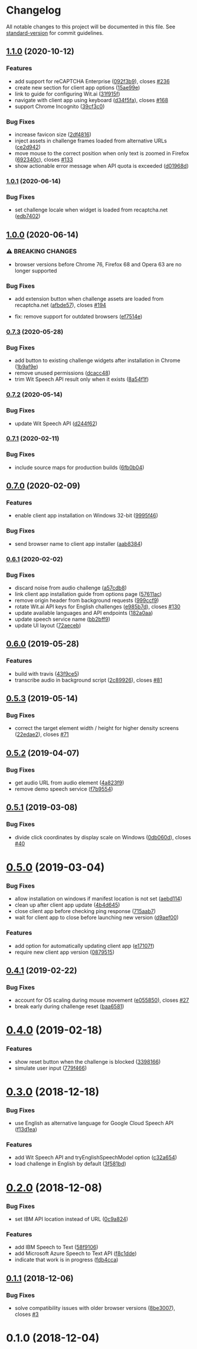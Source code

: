 # Changelog

All notable changes to this project will be documented in this file. See [standard-version](https://github.com/conventional-changelog/standard-version) for commit guidelines.

## [1.1.0](https://github.com/dessant/buster/compare/v1.0.1...v1.1.0) (2020-10-12)


### Features

* add support for reCAPTCHA Enterprise ([092f3b9](https://github.com/dessant/buster/commit/092f3b9492abf48b92539b4bb5670273bfced88e)), closes [#236](https://github.com/dessant/buster/issues/236)
* create new section for client app options ([15ae99e](https://github.com/dessant/buster/commit/15ae99ea1395855c8d2db3707661328f1452a0eb))
* link to guide for configuring Wit.ai ([31f915f](https://github.com/dessant/buster/commit/31f915f517be8e8c70541b059fed2ee5c32af279))
* navigate with client app using keyboard ([d34f5fa](https://github.com/dessant/buster/commit/d34f5fa8b715e95ae921e0490223817f9accb111)), closes [#168](https://github.com/dessant/buster/issues/168)
* support Chrome Incognito ([39cf3c0](https://github.com/dessant/buster/commit/39cf3c02efb40bec69e2de4124563120c0b1074d))


### Bug Fixes

* increase favicon size ([2df4816](https://github.com/dessant/buster/commit/2df48169e1fca5241595eaa513d27fe68561b5ed))
* inject assets in challenge frames loaded from alternative URLs ([ce2d942](https://github.com/dessant/buster/commit/ce2d9424f55210c1fe000ef48490317816f27532))
* move mouse to the correct position when only text is zoomed in Firefox ([692340c](https://github.com/dessant/buster/commit/692340c5aa16425e0d6f762a2f33119257c33ea9)), closes [#133](https://github.com/dessant/buster/issues/133)
* show actionable error message when API quota is exceeded ([d01968d](https://github.com/dessant/buster/commit/d01968d5b46694ea84ba643a95ba29ce46e52c31))

### [1.0.1](https://github.com/dessant/buster/compare/v1.0.0...v1.0.1) (2020-06-14)


### Bug Fixes

* set challenge locale when widget is loaded from recaptcha.net ([edb7402](https://github.com/dessant/buster/commit/edb74021ef14cefc5d407cabedb0fe8e813b8711))

## [1.0.0](https://github.com/dessant/buster/compare/v0.7.3...v1.0.0) (2020-06-14)


### ⚠ BREAKING CHANGES

* browser versions before Chrome 76, Firefox 68 and Opera 63
are no longer supported

### Bug Fixes

* add extension button when challenge assets are loaded from recaptcha.net ([afbde57](https://github.com/dessant/buster/commit/afbde578cfb21f388f8415adbe99997e8a037c3b)), closes [#194](https://github.com/dessant/buster/issues/194)


*  fix: remove support for outdated browsers ([ef7514e](https://github.com/dessant/buster/commit/ef7514e9ee0ab059a271b3d7be6142f0ccd58ce6))

### [0.7.3](https://github.com/dessant/buster/compare/v0.7.2...v0.7.3) (2020-05-28)


### Bug Fixes

* add button to existing challenge widgets after installation in Chrome ([1b9af9e](https://github.com/dessant/buster/commit/1b9af9e93cfe899a962c3c137ff66be7e020552d))
* remove unused permissions ([dcacc48](https://github.com/dessant/buster/commit/dcacc489e6f2f858949fb4988c74d9d78704f2bd))
* trim Wit Speech API result only when it exists ([8a54f1f](https://github.com/dessant/buster/commit/8a54f1fdcec03b2860a60e4f4bb521e80f441b10))

### [0.7.2](https://github.com/dessant/buster/compare/v0.7.1...v0.7.2) (2020-05-14)


### Bug Fixes

* update Wit Speech API ([d244f62](https://github.com/dessant/buster/commit/d244f625501f377bc7f26112b674f464d45ee399))

### [0.7.1](https://github.com/dessant/buster/compare/v0.7.0...v0.7.1) (2020-02-11)


### Bug Fixes

* include source maps for production builds ([6fb0b04](https://github.com/dessant/buster/commit/6fb0b042be5d853084474ef3f6fd5f6695f451ed))

## [0.7.0](https://github.com/dessant/buster/compare/v0.6.1...v0.7.0) (2020-02-09)


### Features

* enable client app installation on Windows 32-bit ([9995f46](https://github.com/dessant/buster/commit/9995f46ed4cb2ac006b335405209a22fe54a1f23))


### Bug Fixes

* send browser name to client app installer ([aab8384](https://github.com/dessant/buster/commit/aab8384d35c6d6354d3b9ae6fa5a227fc693105f))

### [0.6.1](https://github.com/dessant/buster/compare/v0.6.0...v0.6.1) (2020-02-02)


### Bug Fixes

* discard noise from audio challenge ([a57cdb8](https://github.com/dessant/buster/commit/a57cdb839db59909079a44c42af0488648ba5fa0))
* link client app installation guide from options page ([57611ac](https://github.com/dessant/buster/commit/57611ac664fa436ffbe47525825f5b75591eab5a))
* remove origin header from background requests ([999ccf9](https://github.com/dessant/buster/commit/999ccf94c7acff1e31fbfaee769e3e84968774c4))
* rotate Wit.ai API keys for English challenges ([e985b7d](https://github.com/dessant/buster/commit/e985b7d6662c1f168bf504d799cd773ba5e5d8b3)), closes [#130](https://github.com/dessant/buster/issues/130)
* update available languages and API endpoints ([182a0aa](https://github.com/dessant/buster/commit/182a0aa5cf3d6dab7cbe1cbc9f4220692259ed51))
* update speech service name ([bb2bff9](https://github.com/dessant/buster/commit/bb2bff913cd11056a0315b0ce0bd6acb5733f5c0))
* update UI layout ([72aeceb](https://github.com/dessant/buster/commit/72aeceb8e4db927624267062acc343ec6b0cf4e8))

## [0.6.0](https://github.com/dessant/buster/compare/v0.5.3...v0.6.0) (2019-05-28)


### Features

* build with travis ([43f9ce5](https://github.com/dessant/buster/commit/43f9ce5))
* transcribe audio in background script ([2c89926](https://github.com/dessant/buster/commit/2c89926)), closes [#81](https://github.com/dessant/buster/issues/81)



<a name="0.5.3"></a>
## [0.5.3](https://github.com/dessant/buster/compare/v0.5.2...v0.5.3) (2019-05-14)


### Bug Fixes

* correct the target element width / height for higher density screens ([22edae2](https://github.com/dessant/buster/commit/22edae2)), closes [#71](https://github.com/dessant/buster/issues/71)



<a name="0.5.2"></a>
## [0.5.2](https://github.com/dessant/buster/compare/v0.5.1...v0.5.2) (2019-04-07)


### Bug Fixes

* get audio URL from audio element ([4a823f9](https://github.com/dessant/buster/commit/4a823f9))
* remove demo speech service ([f7b9554](https://github.com/dessant/buster/commit/f7b9554))



<a name="0.5.1"></a>
## [0.5.1](https://github.com/dessant/buster/compare/v0.5.0...v0.5.1) (2019-03-08)


### Bug Fixes

* divide click coordinates by display scale on Windows ([0db060d](https://github.com/dessant/buster/commit/0db060d)), closes [#40](https://github.com/dessant/buster/issues/40)



<a name="0.5.0"></a>
# [0.5.0](https://github.com/dessant/buster/compare/v0.4.1...v0.5.0) (2019-03-04)


### Bug Fixes

* allow installation on windows if manifest location is not set ([aebd114](https://github.com/dessant/buster/commit/aebd114))
* clean up after client app update ([4b4d645](https://github.com/dessant/buster/commit/4b4d645))
* close client app before checking ping response ([715aab7](https://github.com/dessant/buster/commit/715aab7))
* wait for client app to close before launching new version ([d9aef00](https://github.com/dessant/buster/commit/d9aef00))


### Features

* add option for automatically updating client app ([e17107f](https://github.com/dessant/buster/commit/e17107f))
* require new client app version ([0879515](https://github.com/dessant/buster/commit/0879515))



<a name="0.4.1"></a>
## [0.4.1](https://github.com/dessant/buster/compare/v0.4.0...v0.4.1) (2019-02-22)


### Bug Fixes

* account for OS scaling during mouse movement ([e055850](https://github.com/dessant/buster/commit/e055850)), closes [#27](https://github.com/dessant/buster/issues/27)
* break early during challenge reset ([baa6581](https://github.com/dessant/buster/commit/baa6581))



<a name="0.4.0"></a>
# [0.4.0](https://github.com/dessant/buster/compare/v0.3.0...v0.4.0) (2019-02-18)


### Features

* show reset button when the challenge is blocked ([3398166](https://github.com/dessant/buster/commit/3398166))
* simulate user input ([779f466](https://github.com/dessant/buster/commit/779f466))



<a name="0.3.0"></a>
# [0.3.0](https://github.com/dessant/buster/compare/v0.2.0...v0.3.0) (2018-12-18)


### Bug Fixes

* use English as alternative language for Google Cloud Speech API ([f13d1ea](https://github.com/dessant/buster/commit/f13d1ea))


### Features

* add Wit Speech API and tryEnglishSpeechModel option ([c32a654](https://github.com/dessant/buster/commit/c32a654))
* load challenge in English by default ([3f581bd](https://github.com/dessant/buster/commit/3f581bd))



<a name="0.2.0"></a>
# [0.2.0](https://github.com/dessant/buster/compare/v0.1.1...v0.2.0) (2018-12-08)


### Bug Fixes

* set IBM API location instead of URL ([0c9a824](https://github.com/dessant/buster/commit/0c9a824))


### Features

* add IBM Speech to Text ([58f9106](https://github.com/dessant/buster/commit/58f9106))
* add Microsoft Azure Speech to Text API ([f8c1dde](https://github.com/dessant/buster/commit/f8c1dde))
* indicate that work is in progress ([fdb4cca](https://github.com/dessant/buster/commit/fdb4cca))



<a name="0.1.1"></a>
## [0.1.1](https://github.com/dessant/buster/compare/v0.1.0...v0.1.1) (2018-12-06)


### Bug Fixes

* solve compatibility issues with older browser versions ([8be3007](https://github.com/dessant/buster/commit/8be3007)), closes [#3](https://github.com/dessant/buster/issues/3)



<a name="0.1.0"></a>
# 0.1.0 (2018-12-04)
